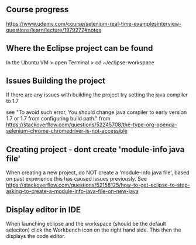 ## Course progress
https://www.udemy.com/course/selenium-real-time-examplesinterview-questions/learn/lecture/1979272#notes


## Where the Eclipse project can be found
In the Ubuntu VM > open Terminal > cd ~/eclipse-workspace

## Issues Building the project

If there are any issues with building the project try setting the java compiler to 1.7

see "To avoid such error, You should change java compiler to early version 1.7 or 1.7 from configuring build path." from https://stackoverflow.com/questions/52245708/the-type-org-openqa-selenium-chrome-chromedriver-is-not-accessible

## Creating project - dont create 'module-info java file'

When creating a new project, do NOT create a 'module-info java file', based on past experience this has caused issues previously. See https://stackoverflow.com/questions/52158125/how-to-get-eclipse-to-stop-asking-to-create-a-module-info-java-file-on-new-java

## Display editor in IDE
When launching eclipse and the workspace (should be the default seleciton) click the Workbench icon on the right hand side. This then the displays the code editor.

